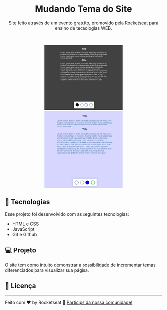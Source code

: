 <h1 align="center"> Mudando Tema do Site </h1>

<p align="center">
Site feito através de um evento gratuito, promovido pela Rocketseat para ensino de tecnologias WEB.
</p>



<br>

<p align="center">
  <img alt="Aparência Site Preto" src="./img/aparencia-black.png" width="50%">
  <img alt="Aparência Site Azul" src="./img/aparencia-blue.png" width="50%">
</p>

## 🚀 Tecnologias

Esse projeto foi desenvolvido com as seguintes tecnologias:

- HTML e CSS
- JavaScript                
- Git e Github

## 💻 Projeto

O site tem como intuito demonstrar a possibilidade de incrementar temas diferenciados para visualizar sua página.



## :memo: Licença



---

Feito com ♥ by Rocketseat :wave: [Participe da nossa comunidade!](https://discord.gg/rocketseat)